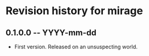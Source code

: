 # Revision history for mirage

## 0.1.0.0 -- YYYY-mm-dd

* First version. Released on an unsuspecting world.
